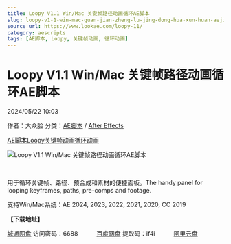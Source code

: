 ```yaml
---
title: Loopy V1.1 Win/Mac 关键帧路径动画循环AE脚本
slug: loopy-v1-1-win-mac-guan-jian-zheng-lu-jing-dong-hua-xun-huan-aejiao-ben
source_url: https://www.lookae.com/loopy-11/
category: aescripts
tags: [AE脚本, Loopy, 关键帧动画, 循环动画]
---
```

# Loopy V1.1 Win/Mac 关键帧路径动画循环AE脚本

2024/05/22 10:03

作者：大众脸
分类：[AE脚本](https://www.lookae.com/after-effects/aescripts/) / [After Effects](https://www.lookae.com/after-effects/)

[AE脚本](https://www.lookae.com/tag/ae%e8%84%9a%e6%9c%ac/)[Loopy](https://www.lookae.com/tag/loopy/)[关键帧动画](https://www.lookae.com/tag/%e5%85%b3%e9%94%ae%e5%b8%a7%e5%8a%a8%e7%94%bb/)[循环动画](https://www.lookae.com/tag/%e5%be%aa%e7%8e%af%e5%8a%a8%e7%94%bb/)

![Loopy V1.1 Win/Mac 关键帧路径动画循环AE脚本](https://www.lookae.com/wp-content/uploads/2022/12/Loopy.jpg "Loopy V1.1 Win/Mac 关键帧路径动画循环AE脚本-LookAE.com")

[﻿﻿﻿](https://cloud.video.taobao.com//play/u/705956171/p/1/e/6/t/1/389583150160.mp4)

用于循环关键帧、路径、预合成和素材的便捷面板。The handy panel for looping keyframes, paths, pre-comps and footage.

支持Win/Mac系统：AE 2024, 2023, 2022, 2021, 2020, CC 2019

**【下载地址】**

[城通网盘](https://url70.ctfile.com/f/2827370-1248028939-5a9d1c?p=4431) 访问密码：6688           [百度网盘](https://pan.baidu.com/s/1LpY8KxYdTHrM9PXBDS0Aiw?pwd=if4i) 提取码：if4i           [阿里云盘](https://www.alipan.com/s/75wZKF8CAgH)
